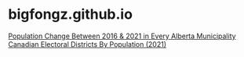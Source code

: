 # bigfongz.github.io
<div>
	<a href="AB Population Change.html">Population Change Between 2016 & 2021 in Every Alberta Municipality</a>
	<br>
	<a href="Canada ED Pop.html">Canadian Electoral Districts By Population (2021)</a>
</div>
